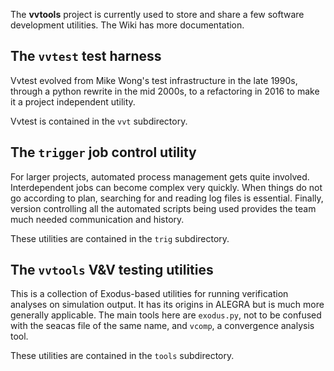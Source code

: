 The __vvtools__ project is currently used to store and share a few software
development utilities.  The Wiki has more documentation.

## The `vvtest` test harness

Vvtest evolved from Mike Wong's test
infrastructure in the late 1990s, through a python rewrite in the
mid 2000s, to a refactoring in 2016 to make it a project independent
utility.

Vvtest is contained in the `vvt` subdirectory.

## The `trigger` job control utility

For larger projects, automated process management gets quite involved.
Interdependent jobs can become complex very quickly.
When things do not go according to plan, searching for and reading log files is
essential.  Finally, version controlling all the automated scripts being used
provides the team much needed communication and history.

These utilities are contained in the `trig` subdirectory.

## The `vvtools` V&V testing utilities

This is a collection of Exodus-based utilities for running verification analyses
on simulation output. It has its origins in ALEGRA but is much more generally
applicable. The main tools here are `exodus.py`, not to be confused with the 
seacas file of the same name, and `vcomp`, a convergence analysis tool.

These utilities are contained in the `tools` subdirectory. 
